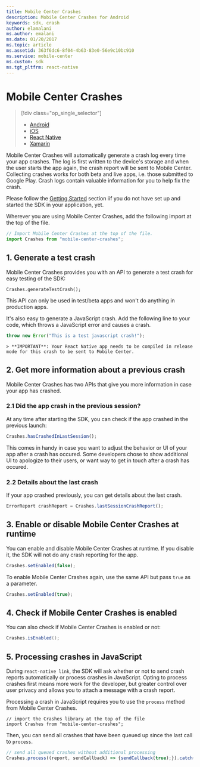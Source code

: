 ```yaml
---
title: Mobile Center Crashes
description: Mobile Center Crashes for Android
keywords: sdk, crash
author: elamalani
ms.author: emalani
ms.date: 01/20/2017
ms.topic: article
ms.assetid: 363f6dc6-8f04-4b63-83e0-56e9c10bc910
ms.service: mobile-center
ms.custom: sdk
ms.tgt_pltfrm: react-native
---
```


# Mobile Center Crashes

> [!div class="op_single_selector"]
> * [Android](android.md)
> * [iOS](ios.md)
> * [React Native](react-native.md)
> * [Xamarin](xamarin.md)

Mobile Center Crashes will automatically generate a crash log every time your app crashes. The log is first written to the device's storage and when the user starts the app again, the crash report will be sent to Mobile Center. Collecting crashes works for both beta and live apps, i.e. those submitted to Google Play. Crash logs contain valuable information for you to help fix the crash.

Please follow the [Getting Started](~/sdk/get-started/react-native.md) section iif you do not have set up and started the SDK in your application, yet.

Wherever you are using Mobile Center Crashes, add the following import at the top of the file.
```javascript
// Import Mobile Center Crashes at the top of the file.
import Crashes from "mobile-center-crashes";
```

## 1. Generate a test crash

Mobile Center Crashes provides you with an API to generate a test crash for easy testing of the SDK:

```
Crashes.generateTestCrash();
```

This API can only be used in test/beta apps and won't do anything in production apps.

It's also easy to generate a JavaScript crash. Add the following line to your code, which throws a JavaScript error and causes a crash.

```javascript
throw new Error("This is a test javascript crash!");
```
    > **IMPORTANT**: Your React Native app needs to be compiled in release mode for this crash to be sent to Mobile Center.

## 2. Get more information about a previous crash

Mobile Center Crashes has two APIs that give you more information in case your app has crashed.

### 2.1 Did the app crash in the previous session?

At any time after starting the SDK, you can check if the app crashed in the previous launch:

```javascript
Crashes.hasCrashedInLastSession();
```

This comes in handy in case you want to adjust the behavior or UI of your app after a crash has occured. Some developers chose to show additional UI to apologize to their users, or want way to get in touch after a crash has occured. 

### 2.2 Details about the last crash

If your app crashed previously, you can get details about the last crash.

```javascript
ErrorReport crashReport = Crashes.lastSessionCrashReport();
```
        
## 3. Enable or disable Mobile Center Crashes at runtime

You can enable and disable Mobile Center Crashes at runtime. If you disable it, the SDK will not do any crash reporting for the app.

```javascript
Crashes.setEnabled(false);
```

To enable Mobile Center Crashes again, use the same API but pass `true` as a parameter.

```javascript
Crashes.setEnabled(true);
```

## 4. Check if Mobile Center Crashes is enabled

You can also check if Mobile Center Crashes is enabled or not:

```java
Crashes.isEnabled();
```

## 5. Processing crashes in JavaScript

During `react-native link`, the SDK will ask whether or not to send crash reports automatically or process crashes in JavaScript. Opting to process crashes first means more work for the developer, but greater control over user privacy and allows you to attach a message with a crash report.

Processing a crash in JavaScript requires you to use the `process` method from Mobile Center Crashes.

```javascipt
// import the Crashes library at the top of the file
import Crashes from "mobile-center-crashes";
```

Then, you can send all crashes that have been queued up since the last call to `process`.

```javascript
// send all queued crashes without additional processing
Crashes.process((report, sendCallback) => {sendCallback(true);}).catch((err) => {});
```

